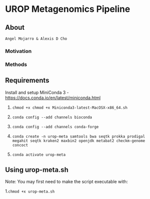 # UROP Metagenomics Pipeline
 
## About

```
Angel Mojarro & Alexis D Cho
```

### Motivation

### Methods

## Requirements
 
Install and setup MiniConda 3 - https://docs.conda.io/en/latest/miniconda.html
1. ```chmod +x chmod +x Miniconda3-latest-MacOSX-x86_64.sh```

2. ```conda config --add channels bioconda```

3. ```conda config --add channels conda-forge```

4. ```conda create -n urop-meta samtools bwa seqtk prokka prodigal megahit seqtk kraken2 maxbin2 openjdk metabat2 checkm-genome concoct ```

5. ```conda activate urop-meta```

## Using urop-meta.sh

Note: You may first need to make the script executable with:

1.```chmod +x urop-meta.sh```
